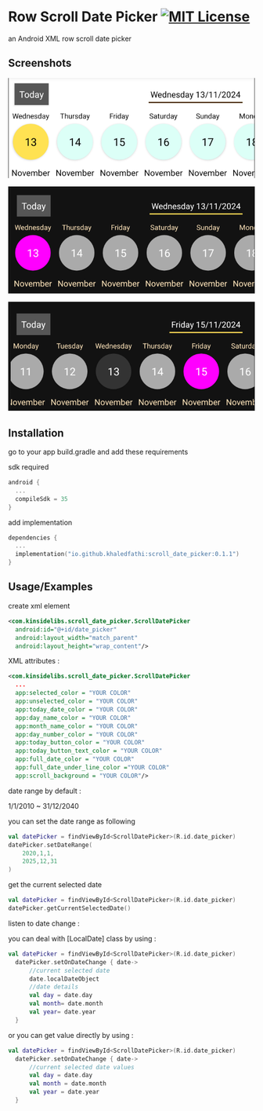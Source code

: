 
# Row Scroll Date Picker [![MIT License](https://img.shields.io/badge/License-MIT-green.svg)](https://choosealicense.com/licenses/mit/)

an Android XML row scroll date picker

## Screenshots

![Scroll_date_picker](https://github.com/khaledfathi/readme_images/blob/main/android-scroll-date-picker/a.png?raw=true)

![Scroll_date_picker](https://github.com/khaledfathi/readme_images/blob/main/android-scroll-date-picker/b.png?raw=true)

![Scroll_date_picker](https://github.com/khaledfathi/readme_images/blob/main/android-scroll-date-picker/c.png?raw=true)

## Installation

go to your app build.gradle and add these requirements

sdk required

```gradle.kts
android {
  ...
  compileSdk = 35
}
```

add implementation

```gradle.kts
dependencies {
  ...   
  implementation("io.github.khaledfathi:scroll_date_picker:0.1.1")
}
```



## Usage/Examples

create xml element

```xml
<com.kinsidelibs.scroll_date_picker.ScrollDatePicker
  android:id="@+id/date_picker"
  android:layout_width="match_parent"
  android:layout_height="wrap_content"/>
```

XML attributes :
```xml
<com.kinsidelibs.scroll_date_picker.ScrollDatePicker
  ...
  app:selected_color = "YOUR COLOR"
  app:unselected_color = "YOUR COLOR"
  app:today_date_color = "YOUR COLOR"
  app:day_name_color = "YOUR COLOR"
  app:month_name_color = "YOUR COLOR"
  app:day_number_color = "YOUR COLOR"
  app:today_button_color = "YOUR COLOR"
  app:today_button_text_color = "YOUR COLOR"
  app:full_date_color = "YOUR COLOR"
  app:full_date_under_line_color ="YOUR COLOR"
  app:scroll_background = "YOUR COLOR"/>
```

date range by default :

1/1/2010 ~ 31/12/2040

you can set the date range as following

```kotlin
val datePicker = findViewById<ScrollDatePicker>(R.id.date_picker)
datePicker.setDateRange(
    2020,1,1,
    2025,12,31
)
```

get the current selected date

```kotlin
val datePicker = findViewById<ScrollDatePicker>(R.id.date_picker)
datePicker.getCurrentSelectedDate()
```

listen to date change :

you can deal with [LocalDate] class by  using :

```kotlin
val datePicker = findViewById<ScrollDatePicker>(R.id.date_picker)
  datePicker.setOnDateChange { date->
      //current selected date 
      date.localDateObject
      //date details 
      val day = date.day
      val month= date.month
      val year= date.year
  }
```
or you can get value directly by using :

```kotlin
val datePicker = findViewById<ScrollDatePicker>(R.id.date_picker)
  datePicker.setOnDateChange { date->
      //current selected date values
      val day = date.day
      val month = date.month
      val year = date.year
  }
```